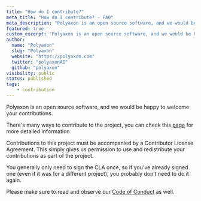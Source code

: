 ```yaml
---
title: "How do I contribute?"
meta_title: "How do I contribute? - FAQ"
meta_description: "Polyaxon is an open source software, and we would be happy to welcome your contributions."
featured: true
custom_excerpt: "Polyaxon is an open source software, and we would be happy to welcome your contributions."
author:
  name: "Polyaxon"
  slug: "Polyaxon"
  website: "https://polyaxon.com"
  twitter: "polyaxonAI"
  github: "polyaxon"
visibility: public
status: published
tags:
    - contribution
---
```


Polyaxon is an open source software, and we would be happy to welcome your contributions.

There's many ways to contribute to the project, you can check this [page](https://github.com/polyaxon/polyaxon/blob/master/CONTRIBUTING.md) for more detailed information

Contributions to this project must be accompanied by a Contributor License Agreement.
This simply gives us permission to use and redistribute your contributions as part of the project.

You generally only need to sign the CLA once,
so if you’ve already signed one (even if it was for a different project),
you probably don’t need to do it again.

Please make sure to read and observe our [Code of Conduct](https://github.com/polyaxon/polyaxon/blob/master/CODE_OF_CONDUCT.md) as well.
